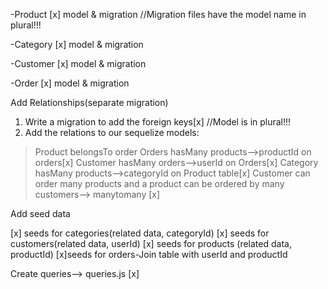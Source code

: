 -Product 
[x] model & migration //Migration files have the model name in plural!!!


-Category
[x] model & migration 


-Customer
[x] model & migration


-Order
[x] model & migration

Add Relationships(separate migration)
1. Write a migration to add the foreign keys[x] //Model is in plural!!!
2. Add the relations to our sequelize models:
> Product belongsTo order
>Orders hasMany products-->productId on orders[x]
> Customer hasMany orders-->userId on Orders[x]
>Category hasMany products-->categoryId on Product table[x]
>Customer can order many products and a product can be ordered 
by many customers--> manytomany [x]

Add seed data

[x] seeds for categories(related data, categoryId)
[x] seeds for customers(related data, userId)
[x] seeds for products (related data, productId)
[x]seeds for orders-Join table with userId and productId

Create queries--> queries.js [x]





